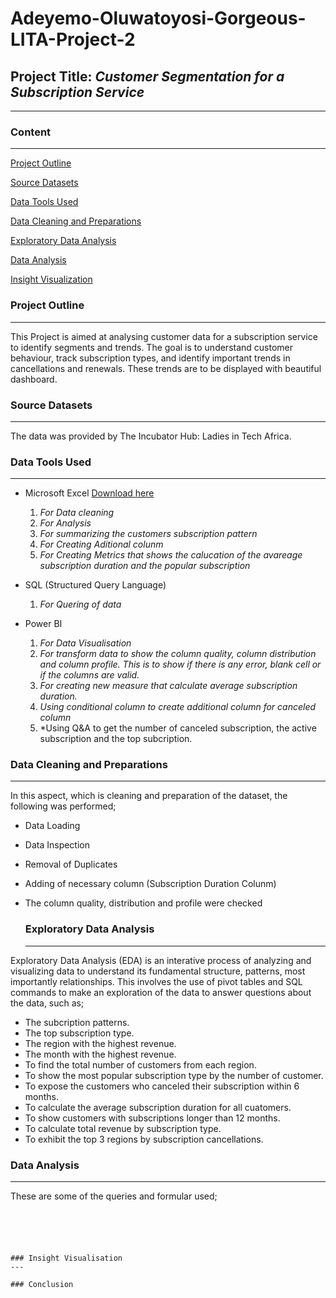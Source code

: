 # Adeyemo-Oluwatoyosi-Gorgeous-LITA-Project-2

## Project Title: _*Customer Segmentation for a Subscription Service*_

---
### Content
---
[Project Outline](#project-outline)

[Source Datasets](#source-datasets)

[Data Tools Used](#data-tools-used)

[Data Cleaning and Preparations](#data-cleaning-and-preparations)

[Exploratory Data Analysis](#exploratory-data-analysis)

[Data Analysis](#data-analysis)

[Insight Visualization](#insight-visualization)

### Project Outline
---
  This Project is aimed at analysing customer data for a subscription service to identify segments and trends. The goal is to understand customer behaviour, track subscription types, and identify important trends in cancellations and renewals. These trends are to be displayed with beautiful dashboard.
  
  ### Source Datasets
---
  The data was provided by The Incubator Hub: Ladies in Tech Africa.
  
### Data Tools Used
---
  - Microsoft Excel [Download here](https://www.microsoft.com)
      1. *For Data cleaning*
      2. *For Analysis*
      3. *For summarizing the customers subscription pattern*
      4. *For Creating Aditional colunm*
      5. *For Creating Metrics that shows the calucation of the avareage subscription duration and the popular subscription*
  - SQL (Structured Query Language)
      1. *For Quering of data*
           
  - Power BI
      1. *For Data Visualisation*
      2. *For transform data to show the column quality, column distribution and column profile. This is to show if there is any error, blank cell or if the columns are valid.*
      3. *For creating new measure that calculate average subscription duration.*
      4. *Using conditional column to create additional column for canceled column*
      5. *Using Q&A to get the number of canceled subscription, the active subscription and the top subcription.

### Data Cleaning and Preparations
---
  In this aspect, which is cleaning and preparation of the dataset, the following was performed;
- Data Loading
- Data Inspection
- Removal of Duplicates
- Adding of necessary column (Subscription Duration Colunm)
- The column quality, distribution and profile were checked 
    
  ### Exploratory Data Analysis
  ---
Exploratory Data Analysis (EDA) is an interative process of analyzing and visualizing data to understand its fundamental structure, patterns, most importantly relationships.
  This involves the use of pivot tables and SQL commands to make an exploration of the data to answer questions about the data, such as;
  - The subcription patterns.
  - The top subscription type.
  - The region with the highest revenue.
  - The month with the highest revenue.
  - To find the total number of customers from each region.
  - To show the most popular subscription type by the number of customer.
  - To expose the customers who canceled their subscription within 6 months.
  - To calculate the average subscription duration for all cuatomers.
  - To show customers with subscriptions longer than 12 months.
  - To calculate total revenue by subscription type.
  - To exhibit the top 3 regions by subscription cancellations.

### Data Analysis
---
  These are some of the queries and formular used;
```EXCEL





### Insight Visualisation
---

### Conclusion

